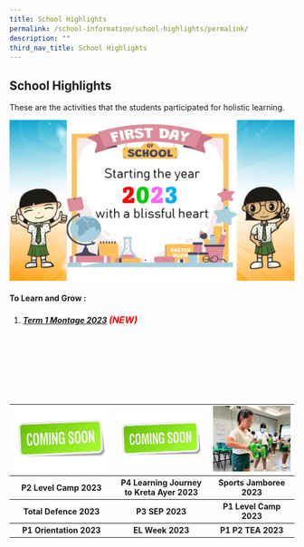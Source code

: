 ```yaml
---
title: School Highlights
permalink: /school-information/school-highlights/permalink/
description: ""
third_nav_title: School Highlights
---
```

## School Highlights

These are the activities that the students participated for holistic learning.

![](/images/Montages/t1montage_01.jpg)

#### To Learn and Grow : 
1. ##### [Term 1 Montage 2023](/school-highlights/to-learn-and-grow/) <font size="3" color="red"> (NEW) </font>

<br>
<br>
<br>
<br>
<br>
<br>



<table>
	<tbody>
		<tr>
			<td><img alt="coming soon" src="/images/Thumbnails/comingsoon01.jpg"> </td>
			<td><img alt="coming soon" src="/images/Thumbnails/comingsoon01.jpg"> </td>
			<td><img alt="sports jamboree" src="/images/Thumbnails/sportsjamboree_thumb_01.jpeg"> </td>
</tr>	
		<tr>
		<th> P2 Level Camp 2023 </th> 
		<th> P4 Learning Journey to Kreta Ayer 2023 </th> 
		<th> Sports Jamboree 2023 </th> 
</tr>
		<tr>
		<th> Total Defence 2023 </th> 
		<th> P3 SEP 2023 </th> 
		<th> P1 Level Camp 2023 </th> 
</tr>
		<tr>
		<th> P1 Orientation 2023 </th> 
		<th> EL Week 2023 </th> 
		<th> P1 P2 TEA 2023 </th> 
</tr>
</tbody></table>